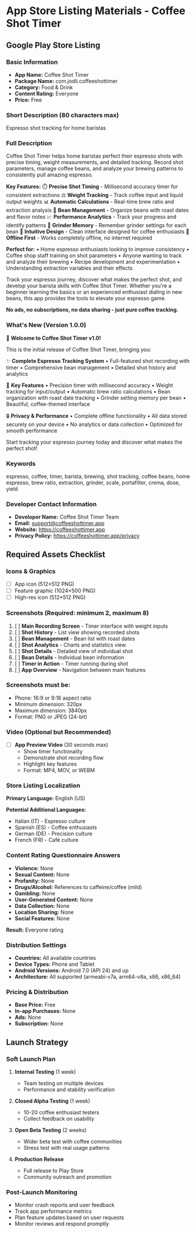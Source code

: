 # App Store Listing Materials - Coffee Shot Timer

## Google Play Store Listing

### Basic Information
- **App Name:** Coffee Shot Timer
- **Package Name:** com.jodli.coffeeshottimer
- **Category:** Food & Drink
- **Content Rating:** Everyone
- **Price:** Free

### Short Description (80 characters max)
Espresso shot tracking for home baristas

### Full Description
Coffee Shot Timer helps home baristas perfect their espresso shots with precise timing, weight measurements, and detailed tracking. Record shot parameters, manage coffee beans, and analyze your brewing patterns to consistently pull amazing espresso.

**Key Features:**
⏱️ **Precise Shot Timing** - Millisecond accuracy timer for consistent extractions
⚖️ **Weight Tracking** - Track coffee input and liquid output weights
📊 **Automatic Calculations** - Real-time brew ratio and extraction analysis
🫘 **Bean Management** - Organize beans with roast dates and flavor notes
📈 **Performance Analytics** - Track your progress and identify patterns
🔧 **Grinder Memory** - Remember grinder settings for each bean
📱 **Intuitive Design** - Clean interface designed for coffee enthusiasts
🌙 **Offline First** - Works completely offline, no internet required

**Perfect for:**
• Home espresso enthusiasts looking to improve consistency
• Coffee shop staff training on shot parameters
• Anyone wanting to track and analyze their brewing
• Recipe development and experimentation
• Understanding extraction variables and their effects

Track your espresso journey, discover what makes the perfect shot, and develop your barista skills with Coffee Shot Timer. Whether you're a beginner learning the basics or an experienced enthusiast dialing in new beans, this app provides the tools to elevate your espresso game.

**No ads, no subscriptions, no data sharing - just pure coffee tracking.**

### What's New (Version 1.0.0)
🎉 **Welcome to Coffee Shot Timer v1.0!**

This is the initial release of Coffee Shot Timer, bringing you:

✨ **Complete Espresso Tracking System**
• Full-featured shot recording with timer
• Comprehensive bean management
• Detailed shot history and analytics

🎯 **Key Features**
• Precision timer with millisecond accuracy
• Weight tracking for input/output
• Automatic brew ratio calculations
• Bean organization with roast date tracking
• Grinder setting memory per bean
• Beautiful, coffee-themed interface

🔒 **Privacy & Performance**
• Complete offline functionality
• All data stored securely on your device
• No analytics or data collection
• Optimized for smooth performance

Start tracking your espresso journey today and discover what makes the perfect shot!

### Keywords
espresso, coffee, timer, barista, brewing, shot tracking, coffee beans, home espresso, brew ratio, extraction, grinder, scale, portafilter, crema, dose, yield

### Developer Contact Information
- **Developer Name:** Coffee Shot Timer Team
- **Email:** support@coffeeshottimer.app
- **Website:** https://coffeeshottimer.app
- **Privacy Policy:** https://coffeeshottimer.app/privacy

## Required Assets Checklist

### Icons & Graphics
- [ ] App icon (512×512 PNG)
- [ ] Feature graphic (1024×500 PNG)
- [ ] High-res icon (512×512 PNG)

### Screenshots (Required: minimum 2, maximum 8)
1. [ ] **Main Recording Screen** - Timer interface with weight inputs
2. [ ] **Shot History** - List view showing recorded shots
3. [ ] **Bean Management** - Bean list with roast dates
4. [ ] **Shot Analytics** - Charts and statistics view
5. [ ] **Shot Details** - Detailed view of individual shot
6. [ ] **Bean Details** - Individual bean information
7. [ ] **Timer in Action** - Timer running during shot
8. [ ] **App Overview** - Navigation between main features

### Screenshots must be:
- Phone: 16:9 or 9:16 aspect ratio
- Minimum dimension: 320px
- Maximum dimension: 3840px
- Format: PNG or JPEG (24-bit)

### Video (Optional but Recommended)
- [ ] **App Preview Video** (30 seconds max)
  - Show timer functionality
  - Demonstrate shot recording flow
  - Highlight key features
  - Format: MP4, MOV, or WEBM

### Store Listing Localization
**Primary Language:** English (US)

**Potential Additional Languages:**
- Italian (IT) - Espresso culture
- Spanish (ES) - Coffee enthusiasts
- German (DE) - Precision culture
- French (FR) - Café culture

### Content Rating Questionnaire Answers
- **Violence:** None
- **Sexual Content:** None
- **Profanity:** None
- **Drugs/Alcohol:** References to caffeine/coffee (mild)
- **Gambling:** None
- **User-Generated Content:** None
- **Data Collection:** None
- **Location Sharing:** None
- **Social Features:** None

**Result:** Everyone rating

### Distribution Settings
- **Countries:** All available countries
- **Device Types:** Phone and Tablet
- **Android Versions:** Android 7.0 (API 24) and up
- **Architecture:** All supported (armeabi-v7a, arm64-v8a, x86, x86_64)

### Pricing & Distribution
- **Base Price:** Free
- **In-app Purchases:** None
- **Ads:** None
- **Subscription:** None

## Launch Strategy

### Soft Launch Plan
1. **Internal Testing** (1 week)
   - Team testing on multiple devices
   - Performance and stability verification

2. **Closed Alpha Testing** (1 week)
   - 10-20 coffee enthusiast testers
   - Collect feedback on usability

3. **Open Beta Testing** (2 weeks)
   - Wider beta test with coffee communities
   - Stress test with real usage patterns

4. **Production Release**
   - Full release to Play Store
   - Community outreach and promotion

### Post-Launch Monitoring
- Monitor crash reports and user feedback
- Track app performance metrics
- Plan feature updates based on user requests
- Monitor reviews and respond promptly
